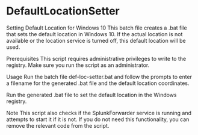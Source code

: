 # DefaultLocationSetter
Setting Default Location for Windows 10
This batch file creates a .bat file that sets the default location in Windows 10. If the actual location is not available or the location service is turned off, this default location will be used.

Prerequisites
This script requires administrative privileges to write to the registry. Make sure you run the script as an administrator.

Usage
Run the batch file def-loc-setter.bat and follow the prompts to enter a filename for the generated .bat file and the default location coordinates.

Run the generated .bat file to set the default location in the Windows registry.

Note
This script also checks if the SplunkForwarder service is running and attempts to start it if it is not. If you do not need this functionality, you can remove the relevant code from the script.
